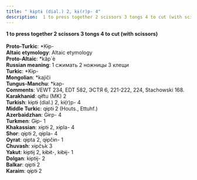 ```yaml
---
title: " kɨptɨ (dial.) 2, kɨ(r)p- 4"
description:  1 to press together 2 scissors 3 tongs 4 to cut (with scissors)
---
```

<p data-pagefind-weight="0.5">
<strong> 1 to press together 2 scissors 3 tongs 4 to cut (with scissors)</strong><br><br>
<strong>Proto-Turkic</strong>:  *Kɨp-<br>
<strong>Altaic etymology</strong>:  Altaic etymology<br>
<strong> Proto-Altaic</strong>:  *kăp`è<br>
<strong>Russian meaning</strong>:  1 сжимать 2 ножницы 3 клещи<br>
<strong>Turkic</strong>:  *Kɨp-<br>
<strong>Mongolian</strong>:  *kajiči<br>
<strong>Tungus-Manchu</strong>:  *kap-<br>
<strong>Comments</strong>:  VEWT 234, EDT 582, ЭСТЯ 6, 221-222, 224, Stachowski 168.<br>
<strong>Karakhanid</strong>:  qɨftu (MK) 2<br>
<strong>Turkish</strong>:  kɨptɨ (dial.) 2, kɨ(r)p- 4<br>
<strong>Middle Turkic</strong>:  qɨptɨ 2 (Houts., Ettuhf.)<br>
<strong>Azerbaidzhan</strong>:  Gɨrp- 4<br>
<strong>Turkmen</strong>:  Gɨp- 1<br>
<strong>Khakassian</strong>:  xɨptɨ 2, xɨpla- 4<br>
<strong>Shor</strong>:  qɨptɨ 2, qɨpla- 4<br>
<strong>Oyrat</strong>:  qɨpta 2, qɨpčɨn- 1<br>
<strong>Chuvash</strong>:  xɨpčъk 3<br>
<strong>Yakut</strong>:  kɨptɨj 2, kɨbɨt-, kɨbɨj- 1<br>
<strong>Dolgan</strong>:  kɨptɨj- 2<br>
<strong>Balkar</strong>:  qɨptɨ 2<br>
<strong>Karaim</strong>:  qɨptɨ 2<br>

</p>
